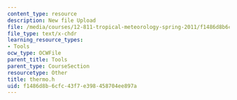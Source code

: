 ```yaml
---
content_type: resource
description: New file Upload
file: /media/courses/12-811-tropical-meteorology-spring-2011/f1486d8b6cfc43f7e398458704ee897a_thermo.h
file_type: text/x-chdr
learning_resource_types:
- Tools
ocw_type: OCWFile
parent_title: Tools
parent_type: CourseSection
resourcetype: Other
title: thermo.h
uid: f1486d8b-6cfc-43f7-e398-458704ee897a
---
```

